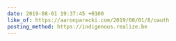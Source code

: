 ```yaml
---
date: 2019-08-01 19:37:45 +0100
like_of: https://aaronparecki.com/2019/08/01/8/oauth
posting_method: https://indigenous.realize.be
---
```

